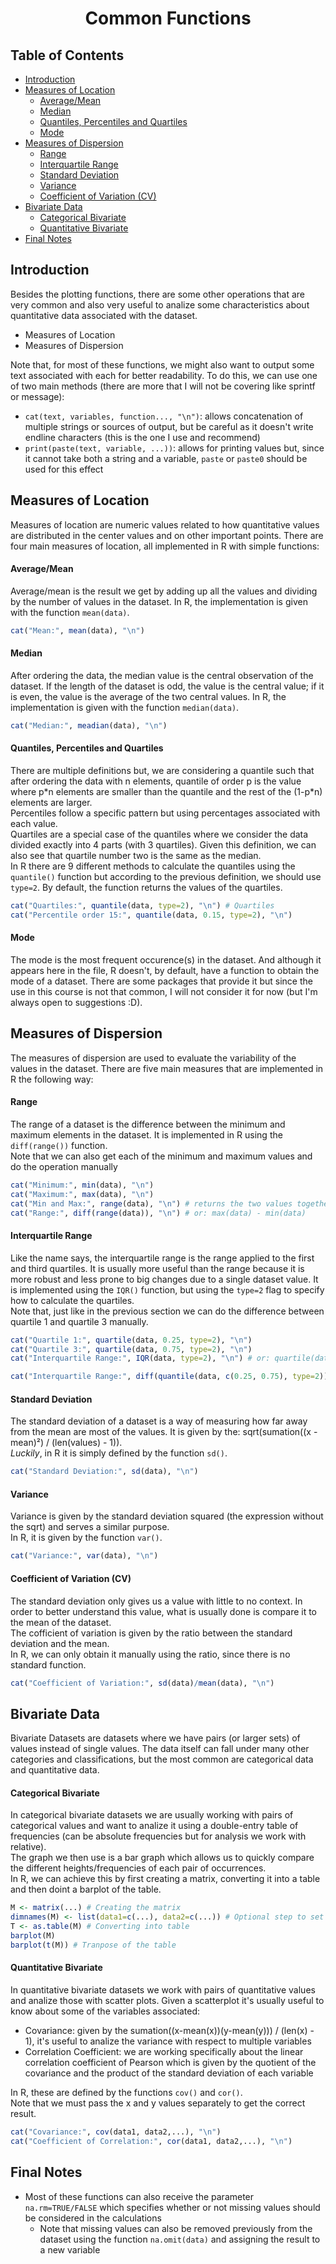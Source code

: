 <h1 align="center"> Common Functions </h1>

<h2>Table of Contents </h2>

- [Introduction](#introduction)
- [Measures of Location](#measures-of-location)
    - [Average/Mean](#averagemean)
    - [Median](#median)
    - [Quantiles, Percentiles and Quartiles](#quantiles-percentiles-and-quartiles)
    - [Mode](#mode)
- [Measures of Dispersion](#measures-of-dispersion)
    - [Range](#range)
    - [Interquartile Range](#interquartile-range)
    - [Standard Deviation](#standard-deviation)
    - [Variance](#variance)
    - [Coefficient of Variation (CV)](#coefficient-of-variation-cv)
- [Bivariate Data](#bivariate-data)
    - [Categorical Bivariate](#categorical-bivariate)
    - [Quantitative Bivariate](#quantitative-bivariate)
- [Final Notes](#final-notes)


## Introduction

Besides the plotting functions, there are some other operations that are very common and also very useful to analize some characteristics about quantitative data associated with the dataset.
+ Measures of Location
+ Measures of Dispersion

Note that, for most of these functions, we might also want to output some text associated with each for better readability. To do this, we can use one of two main methods (there are more that I will not be covering like sprintf or message):
- ```cat(text, variables, function..., "\n")```: allows concatenation of multiple strings or sources of output, but be careful as it doesn't write endline characters (this is the one I use and recommend)
- ```print(paste(text, variable, ...))```: allows for printing values but, since it cannot take both a string and a variable, ```paste``` or ```paste0``` should be used for this effect

## Measures of Location

Measures of location are numeric values related to how quantitative values are distributed in the center values and on other important points. There are four main measures of location, all implemented in R with simple functions:

#### Average/Mean

Average/mean is the result we get by adding up all the values and dividing by the number of values in the dataset. In R, the implementation is given with the function ```mean(data)```.

```R
cat("Mean:", mean(data), "\n")
```

#### Median

After ordering the data, the median value is the central observation of the dataset. If the length of the dataset is odd, the value is the central value; if it is even, the value is the average of the two central values. In R, the implementation is given with the function ```median(data)```.

```R
cat("Median:", meadian(data), "\n")
```

#### Quantiles, Percentiles and Quartiles

There are multiple definitions but, we are considering a quantile such that after ordering the data with n elements, quantile of order p is the value where p\*n elements are smaller than the quantile and the rest of the (1-p\*n) elements are larger.  
Percentiles follow a specific pattern but using percentages associated with each value.  
Quartiles are a special case of the quantiles where we consider the data divided exactly into 4 parts (with 3 quartiles). Given this definition, we can also see that quartile number two is the same as the median.  
In R there are 9 different methods to calculate the quantiles using the ```quantile()``` function but according to the previous definition, we should use ```type=2```. By default, the function returns the values of the quartiles.

```R
cat("Quartiles:", quantile(data, type=2), "\n") # Quartiles
cat("Percentile order 15:", quantile(data, 0.15, type=2), "\n")
```

#### Mode

The mode is the most frequent occurence(s) in the dataset. And although it appears here in the file, R doesn't, by default, have a function to obtain the mode of a dataset. There are some packages that provide it but since the use in this course is not that common, I will not consider it for now (but I'm always open to suggestions :D).

## Measures of Dispersion

The measures of dispersion are used to evaluate the variability of the values in the dataset. There are five main measures that are implemented in R the following way:

#### Range

The range of a dataset is the difference between the minimum and maximum elements in the dataset. It is implemented in R using the ```diff(range())``` function.  
Note that we can also get each of the minimum and maximum values and do the operation manually

```R
cat("Minimum:", min(data), "\n")
cat("Maximum:", max(data), "\n")
cat("Min and Max:", range(data), "\n") # returns the two values together
cat("Range:", diff(range(data)), "\n") # or: max(data) - min(data)

```

#### Interquartile Range

Like the name says, the interquartile range is the range applied to the first and third quartiles. It is usually more useful than the range because it is more robust and less prone to big changes due to a single dataset value. It is implemented using the ```IQR()``` function, but using the ```type=2``` flag to specify how to calculate the quartiles.  
Note that, just like in the previous section we can do the difference between quartile 1 and quartile 3 manually.

```R
cat("Quartile 1:", quartile(data, 0.25, type=2), "\n")
cat("Quartile 3:", quartile(data, 0.75, type=2), "\n")
cat("Interquartile Range:", IQR(data, type=2), "\n") # or: quartile(data, 0.75, type=2) - quartile(data, 0.25, type=2)

cat("Interquartile Range:", diff(quantile(data, c(0.25, 0.75), type=2))) # Another alternative
```

#### Standard Deviation

The standard deviation of a dataset is a way of measuring how far away from the mean are most of the values. It is given by the: sqrt(sumation((x - mean)²) / (len(values) - 1)).  
*Luckily*, in R it is simply defined by the function ```sd()```.

```R
cat("Standard Deviation:", sd(data), "\n")
```

#### Variance

Variance is given by the standard deviation squared (the expression without the sqrt) and serves a similar purpose.  
In R, it is given by the function ```var()```.

```R
cat("Variance:", var(data), "\n")
```

#### Coefficient of Variation (CV)

The standard deviation only gives us a value with little to no context. In order to better understand this value, what is usually done is compare it to the mean of the dataset.  
The cofficient of variation is given by the ratio between the standard deviation and the mean.  
In R, we can only obtain it manually using the ratio, since there is no standard function.

```R
cat("Coefficient of Variation:", sd(data)/mean(data), "\n")
```

## Bivariate Data

Bivariate Datasets are datasets where we have pairs (or larger sets) of values instead of single values. The data itself can fall under many other categories and classifications, but the most common are categorical data and quantitative data.

#### Categorical Bivariate

In categorical bivariate datasets we are usually working with pairs of categorical values and want to analize it using a double-entry table of frequencies (can be absolute frequencies but for analysis we work with relative).  
The graph we then use is a bar graph which allows us to quickly compare the different heights/frequencies of each pair of occurrences.  
In R, we can achieve this by first creating a matrix, converting it into a table and then doint a barplot of the table.

```R
M <- matrix(...) # Creating the matrix
dimnames(M) <- list(data1=c(...), data2=c(...)) # Optional step to set the names of the variables of the matrix
T <- as.table(M) # Converting into table
barplot(M)
barplot(t(M)) # Tranpose of the table
```

#### Quantitative Bivariate

In quantitative bivariate datasets we work with pairs of quantitative values and analize those with scatter plots. Given a scatterplot it's usually useful to know about some of the variables associated:
- Covariance: given by the sumation((x-mean(x))(y-mean(y))) / (len(x) - 1), it's useful to analize the variance with respect to multiple variables
- Correlation Coefficient: we are working specifically about the linear correlation coefficient of Pearson which is given by the quotient of the covariance and the product of the standard deviation of each variable
     
In R, these are defined by the functions ```cov()``` and ```cor()```.  
Note that we must pass the x and y values separately to get the correct result.

```R
cat("Covariance:", cov(data1, data2,...), "\n")
cat("Coefficient of Correlation:", cor(data1, data2,...), "\n")
```

## Final Notes

- Most of these functions can also receive the parameter ```na.rm=TRUE/FALSE``` which specifies whether or not missing values should be considered in the calculations
  - Note that missing values can also be removed previously from the dataset using the function ```na.omit(data)``` and assigning the result to a new variable